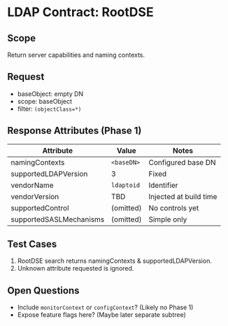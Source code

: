 # LDAP Contract: RootDSE

## Scope

Return server capabilities and naming contexts.

## Request

- baseObject: empty DN
- scope: baseObject
- filter: `(objectClass=*)`

## Response Attributes (Phase 1)

| Attribute               | Value      | Notes                  |
| ----------------------- | ---------- | ---------------------- |
| namingContexts          | `<baseDN>` | Configured base DN     |
| supportedLDAPVersion    | 3          | Fixed                  |
| vendorName              | `ldaptoid` | Identifier             |
| vendorVersion           | TBD        | Injected at build time |
| supportedControl        | (omitted)  | No controls yet        |
| supportedSASLMechanisms | (omitted)  | Simple only            |

## Test Cases

1. RootDSE search returns namingContexts & supportedLDAPVersion.
2. Unknown attribute requested is ignored.

## Open Questions

- Include `monitorContext` or `configContext`? (Likely no Phase 1)
- Expose feature flags here? (Maybe later separate subtree)
